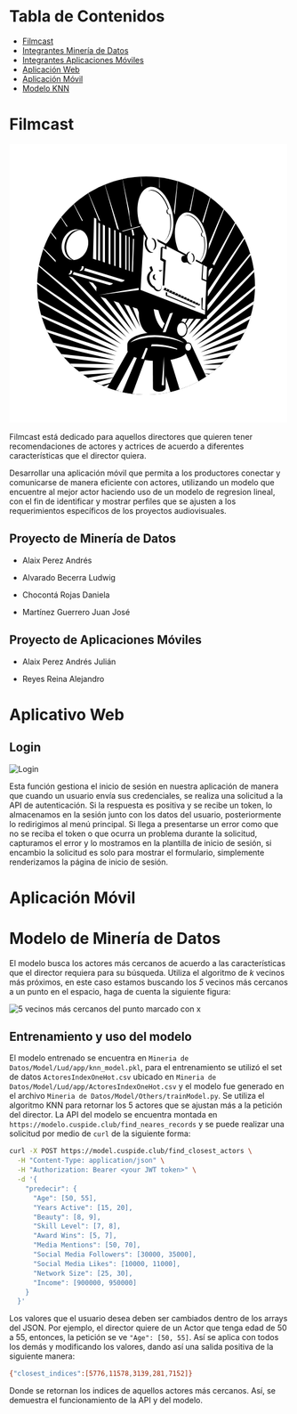 # Tabla de Contenidos

- [Filmcast](#filmcast)
- [Integrantes Minería de Datos](#proyecto-de-minería-de-datos)
- [Integrantes Aplicaciones Móviles](#proyecto-de-aplicaciones-móviles)
- [Aplicación Web](#aplicativo-web)
- [Aplicación Móvil](#aplicación-móvil)
- [Modelo KNN](#modelo-de-minería-de-datos)

# Filmcast

![logo](img/5.png)


Filmcast está dedicado para aquellos directores que quieren tener recomendaciones de actores y actrices de acuerdo a diferentes características que el director quiera. 

Desarrollar una aplicación móvil que permita a los productores conectar y comunicarse de manera eficiente con actores, utilizando un modelo que encuentre al mejor actor haciendo uso de un modelo de regresion lineal, con el fin de identificar y mostrar perfiles que se ajusten a los requerimientos específicos de los proyectos audiovisuales.

## Proyecto de Minería de Datos
- Alaix Perez Andrés

- Alvarado Becerra Ludwig

- Chocontá Rojas Daniela

- Martínez Guerrero Juan José

## Proyecto de Aplicaciones Móviles

- Alaix Perez Andrés Julián

- Reyes Reina Alejandro

# Aplicativo Web

## Login

![Login](img/LoginWebApp.jpg)

Esta función gestiona el inicio de sesión en nuestra aplicación de manera que cuando un usuario envía sus credenciales, se realiza una solicitud a la API de autenticación. Si la respuesta es positiva y se recibe un token, lo almacenamos en la sesión junto con los datos del usuario, posteriormente lo redirigimos al menú principal. Si llega a presentarse un error como que no se reciba el token o que ocurra un problema durante la solicitud, capturamos el error y lo mostramos en la plantilla de inicio de sesión, si encambio la solicitud es solo para mostrar el formulario, simplemente renderizamos la página de inicio de sesión.


# Aplicación Móvil

# Modelo de Minería de Datos

El modelo busca los actores más cercanos de acuerdo a las características que el director requiera para su búsqueda. Utiliza el algoritmo de $k$ vecinos más próximos, en este caso estamos buscando los *5* vecinos más cercanos a un punto en el espacio, haga de cuenta la siguiente figura:

![5 vecinos más cercanos del punto marcado con x](https://miro.medium.com/v2/resize:fit:720/format:webp/0*YXH-PXGg_RPpupEB) 


## Entrenamiento y uso del modelo

El modelo entrenado se encuentra en `Mineria de Datos/Model/Lud/app/knn_model.pkl`, para el entrenamiento se utilizó el set de datos `ActoresIndexOneHot.csv` ubicado en `Mineria de Datos/Model/Lud/app/ActoresIndexOneHot.csv` y el modelo fue generado en el archivo `Mineria de Datos/Model/Others/trainModel.py`. Se utiliza el algoritmo KNN para retornar los 5 actores que se ajustan más a la petición del director. La API del modelo se encuentra montada en `https://modelo.cuspide.club/find_neares_records` y se puede realizar una solicitud por medio de `curl` de la siguiente forma:

``` bash
curl -X POST https://model.cuspide.club/find_closest_actors \
  -H "Content-Type: application/json" \
  -H "Authorization: Bearer <your JWT token>" \
  -d '{
    "predecir": {
      "Age": [50, 55],
      "Years Active": [15, 20],
      "Beauty": [8, 9],
      "Skill Level": [7, 8],
      "Award Wins": [5, 7],
      "Media Mentions": [50, 70],
      "Social Media Followers": [30000, 35000],
      "Social Media Likes": [10000, 11000],
      "Network Size": [25, 30],
      "Income": [900000, 950000]
    }
  }'
```

Los valores que el usuario desea deben ser cambiados dentro de los arrays del JSON. Por ejemplo, el director quiere de un Actor que tenga edad de 50 a 55, entonces, la petición se ve `"Age": [50, 55]`. Así se aplica con todos los demás y modificando los valores, dando así una salida positiva de la siguiente manera:

``` bash
{"closest_indices":[5776,11578,3139,281,7152]}
```

Donde se retornan los indices de aquellos actores más cercanos. Así, se demuestra el funcionamiento de la API y del modelo.
